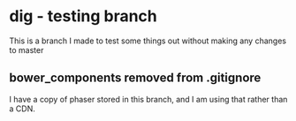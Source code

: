 # dig - testing branch

This is a branch I made to test some things out without making any changes to master


## bower_components removed from .gitignore

I have a copy of phaser stored in this branch, and I am using that rather than a CDN.